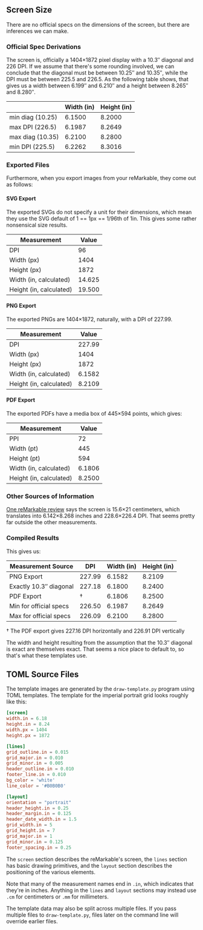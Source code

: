 Screen Size
-----------

There are no official specs on the dimensions of the screen, but there are
inferences we can make.

### Official Spec Derivations

The screen is, officially a 1404×1872 pixel display with a 10.3″ diagonal
and 226 DPI.  If we assume that there's some rounding involved, we can
conclude that the diagonal must be between 10.25″ and 10.35″, while the
DPI must be between 225.5 and 226.5.  As the following table shows, that
gives us a width between 6.199″ and 6.210″ and a height between 8.265″ and
8.280″.

|                  | Width (in) | Height (in) |
|------------------|------------|-------------|
| min diag (10.25) |     6.1500 |      8.2000 |
| max DPI (226.5)  |     6.1987 |      8.2649 |
| max diag (10.35) |     6.2100 |      8.2800 |
| min DPI (225.5)  |     6.2262 |      8.3016 |

### Exported Files

Furthermore, when you export images from your reMarkable, they come out as
follows:

#### SVG Export

The exported SVGs do not specify a unit for their dimensions, which mean
they use the SVG default of 1 == 1px == 1/96th of 1in.  This gives some
rather nonsensical size results.

| Measurement             | Value  |
|-------------------------|--------|
| DPI                     |     96 |
| Width (px)              |   1404 |
| Height (px)             |   1872 |
| Width (in, calculated)  | 14.625 |
| Height (in, calculated) | 19.500 |

#### PNG Export

The exported PNGs are 1404×1872, naturally, with a DPI of 227.99.

| Measurement             | Value  |
|-------------------------|--------|
| DPI                     | 227.99 |
| Width (px)              |   1404 |
| Height (px)             |   1872 |
| Width (in, calculated)  | 6.1582 |
| Height (in, calculated) | 8.2109 |

#### PDF Export

The exported PDFs have a media box of 445×594 points, which gives:

| Measurement             | Value  |
|-------------------------|--------|
| PPI                     |     72 |
| Width (pt)              |    445 |
| Height (pt)             |    594 |
| Width (in, calculated)  | 6.1806 |
| Height (in, calculated) | 8.2500 |

### Other Sources of Information

[One reMarkable review][pjm-review] says the screen is 15.6×21
centimeters, which translates into 6.142×8.268 inches and 228.6×226.4 DPI.
That seems pretty far outside the other measurements.

  [pjm-review]: https://pauljmiller.wordpress.com/2017/11/23/a-review-of-the-remarkable-tablet/

### Compiled Results

This gives us:

| Measurement Source     | DPI    | Width (in) | Height (in) |
|------------------------|--------|------------|-------------|
| PNG Export             | 227.99 |     6.1582 |      8.2109 |
| Exactly 10.3″ diagonal | 227.18 |     6.1800 |      8.2400 |
| PDF Export             | †      |     6.1806 |      8.2500 |
| Min for official specs | 226.50 |     6.1987 |      8.2649 |
| Max for official specs | 226.09 |     6.2100 |      8.2800 |

† The PDF export gives 227.16 DPI horizontally and 226.91 DPI vertically

The width and height resulting from the assumption that the 10.3″ diagonal
is exact are themselves exact.  That seems a nice place to default to, so
that's what these templates use.


TOML Source Files
-----------------

The template images are generated by the `draw-template.py` program using
TOML templates.  The template for the imperial portrait grid looks roughly
like this:

```toml
[screen]
width.in = 6.18
height.in = 8.24
width.px = 1404
height.px = 1872

[lines]
grid_outline.in = 0.015
grid_major.in = 0.010
grid_minor.in = 0.005
header_outline.in = 0.010
footer_line.in = 0.010
bg_color = 'white'
line_color = '#B0B0B0'

[layout]
orientation = "portrait"
header_height.in = 0.25
header_margin.in = 0.125
header_date_width.in = 1.5
grid_width.in = 5
grid_height.in = 7
grid_major.in = 1
grid_minor.in = 0.125
footer_spacing.in = 0.25
```

The `screen` section describes the reMarkable's screen, the `lines`
section has basic drawing primitives, and the `layout` section describes
the positioning of the various elements.

Note that many of the measurement names end in `.in`, which indicates that
they're in inches.  Anything in the `lines` and `layout` sections may
instead use `.cm` for centimeters or `.mm` for millimeters.

The template data may also be split across multiple files.  If you pass
multiple files to `draw-template.py`, files later on the command line will
override earlier files.
